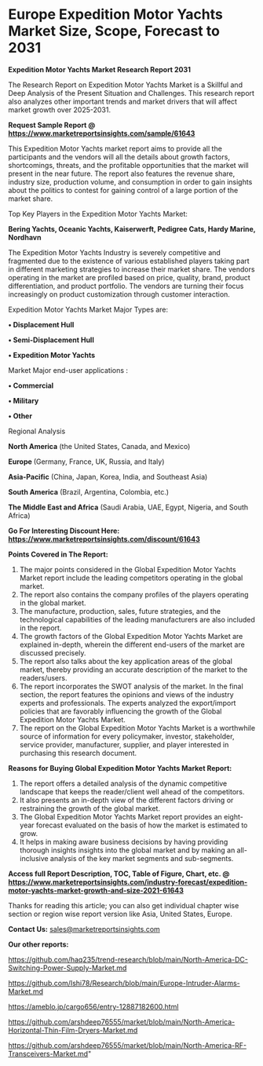 # Europe Expedition Motor Yachts Market Size, Scope, Forecast to 2031

<strong>Expedition Motor Yachts Market Research Report 2031</strong>

The Research Report on Expedition Motor Yachts Market is a Skillful and Deep Analysis of the Present Situation and Challenges. This research report also analyzes other important trends and market drivers that will affect market growth over 2025-2031.

<strong>Request Sample Report @ <a href=https://www.marketreportsinsights.com/sample/61643>https://www.marketreportsinsights.com/sample/61643</a></strong>

This Expedition Motor Yachts market report aims to provide all the participants and the vendors will all the details about growth factors, shortcomings, threats, and the profitable opportunities that the market will present in the near future. The report also features the revenue share, industry size, production volume, and consumption in order to gain insights about the politics to contest for gaining control of a large portion of the market share.

Top Key Players in the Expedition Motor Yachts Market:

<strong>Bering Yachts, Oceanic Yachts, Kaiserwerft, Pedigree Cats, Hardy Marine, Nordhavn</strong>

The Expedition Motor Yachts Industry is severely competitive and fragmented due to the existence of various established players taking part in different marketing strategies to increase their market share. The vendors operating in the market are profiled based on price, quality, brand, product differentiation, and product portfolio. The vendors are turning their focus increasingly on product customization through customer interaction.

Expedition Motor Yachts Market Major Types are:

<strong>• Displacement Hull

• Semi-Displacement Hull

• Expedition Motor Yachts</strong>

Market Major end-user applications :

<strong>• Commercial

• Military

• Other</strong>

Regional Analysis

</u><strong><b>North America</b></strong> (the United States, Canada, and Mexico)

<strong><b>Europe </b></strong>(Germany, France, UK, Russia, and Italy)

<strong><b>Asia-Pacific</b></strong> (China, Japan, Korea, India, and Southeast Asia)

<strong><b>South America</b></strong> (Brazil, Argentina, Colombia, etc.)

<strong><b>The Middle East and Africa</b></strong> (Saudi Arabia, UAE, Egypt, Nigeria, and South Africa)

<strong>Go For Interesting Discount Here: <a href=https://www.marketreportsinsights.com/discount/61643>https://www.marketreportsinsights.com/discount/61643</a></strong>

<strong>Points Covered in The Report:</strong>
<ol>
  <li>The major points considered in the Global Expedition Motor Yachts Market report include the leading competitors operating in the global market.</li>
  <li>The report also contains the company profiles of the players operating in the global market.</li>
  <li>The manufacture, production, sales, future strategies, and the technological capabilities of the leading manufacturers are also included in the report.</li>
  <li>The growth factors of the Global Expedition Motor Yachts Market are explained in-depth, wherein the different end-users of the market are discussed precisely.</li>
  <li>The report also talks about the key application areas of the global market, thereby providing an accurate description of the market to the readers/users.</li>
  <li>The report incorporates the SWOT analysis of the market. In the final section, the report features the opinions and views of the industry experts and professionals. The experts analyzed the export/import policies that are favorably influencing the growth of the Global Expedition Motor Yachts Market.</li>
  <li>The report on the Global Expedition Motor Yachts Market is a worthwhile source of information for every policymaker, investor, stakeholder, service provider, manufacturer, supplier, and player interested in purchasing this research document.</li>
</ol>
<strong>Reasons for Buying Global Expedition Motor Yachts Market Report:</strong>

<ol>
  <li>The report offers a detailed analysis of the dynamic competitive landscape that keeps the reader/client well ahead of the competitors.</li>
  <li>It also presents an in-depth view of the different factors driving or restraining the growth of the global market.</li>
  <li>The Global Expedition Motor Yachts Market report provides an eight-year forecast evaluated on the basis of how the market is estimated to grow.</li>
  <li>It helps in making aware business decisions by having providing thorough insights insights into the global market and by making an all-inclusive analysis of the key market segments and sub-segments.</li>
</ol>
<strong>Access full Report Description, TOC, Table of Figure, Chart, etc. @ <a href=https://www.marketreportsinsights.com/industry-forecast/expedition-motor-yachts-market-growth-and-size-2021-61643>https://www.marketreportsinsights.com/industry-forecast/expedition-motor-yachts-market-growth-and-size-2021-61643</a></strong>


Thanks for reading this article; you can also get individual chapter wise section or region wise report version like Asia, United States, Europe.

<strong>Contact Us:</strong>
sales@marketreportsinsights.com

<strong>Our other reports:</strong>

<a href=https://github.com/haq235/trend-research/blob/main/North-America-DC-Switching-Power-Supply-Market.md>https://github.com/haq235/trend-research/blob/main/North-America-DC-Switching-Power-Supply-Market.md</a>

<a href=https://github.com/Ishi78/Research/blob/main/Europe-Intruder-Alarms-Market.md>https://github.com/Ishi78/Research/blob/main/Europe-Intruder-Alarms-Market.md</a>

<a href=https://ameblo.jp/cargo656/entry-12887182600.html>https://ameblo.jp/cargo656/entry-12887182600.html</a>

<a href=https://github.com/arshdeep76555/market/blob/main/North-America-Horizontal-Thin-Film-Dryers-Market.md>https://github.com/arshdeep76555/market/blob/main/North-America-Horizontal-Thin-Film-Dryers-Market.md</a>

<a href=https://github.com/arshdeep76555/market/blob/main/North-America-RF-Transceivers-Market.md>https://github.com/arshdeep76555/market/blob/main/North-America-RF-Transceivers-Market.md</a>"
